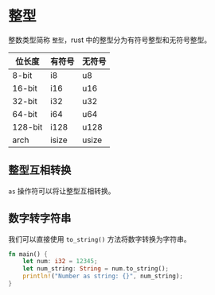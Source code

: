 # 整型

整数类型简称 `整型`，rust 中的整型分为有符号整型和无符号整型。

| 位长度 | 有符号 | 无符号 |
| -- | -- | -- |
| 8-bit | i8 | u8 |
| 16-bit | i16 | u16 |
| 32-bit | i32 | u32 |
| 64-bit | i64 | u64 |
| 128-bit | i128 | u128 |
| arch | isize | usize |

## 整型互相转换

`as` 操作符可以将让整型互相转换。

## 数字转字符串

我们可以直接使用 `to_string()` 方法将数字转换为字符串。

```rust
fn main() {
    let num: i32 = 12345;
    let num_string: String = num.to_string();
    println!("Number as string: {}", num_string);
}
```

